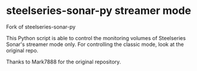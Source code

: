 # steelseries-sonar-py streamer mode
Fork of steelseries-sonar-py

This Python script is able to control the monitoring volumes of Steelseries Sonar's streamer mode only. For controlling the classic mode, look at the original repo.

Thanks to Mark7888 for the original repository.
